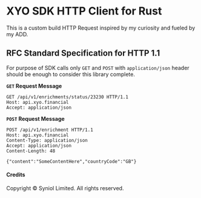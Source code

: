 # XYO SDK HTTP Client for Rust
This is a custom build HTTP Request inspired by my curiosity and fueled by my ADD.


## RFC Standard Specification for HTTP 1.1
For purpose of SDK calls only `GET` and `POST` with `application/json` header should 
be enough to consider this library complete.

__`GET` Request Message__
```text
GET /api/v1/enrichments/status/23230 HTTP/1.1
Host: api.xyo.financial
Accept: application/json

```

__`POST` Request Message__
```text
POST /api/v1/enrichment HTTP/1.1
Host: api.xyo.financial
Content-Type: application/json
Accept: application/json
Content-Length: 48

{"content":"SomeContentHere","countryCode":"GB"}
```


#### Credits
Copyright &copy; Syniol Limited. All rights reserved.
